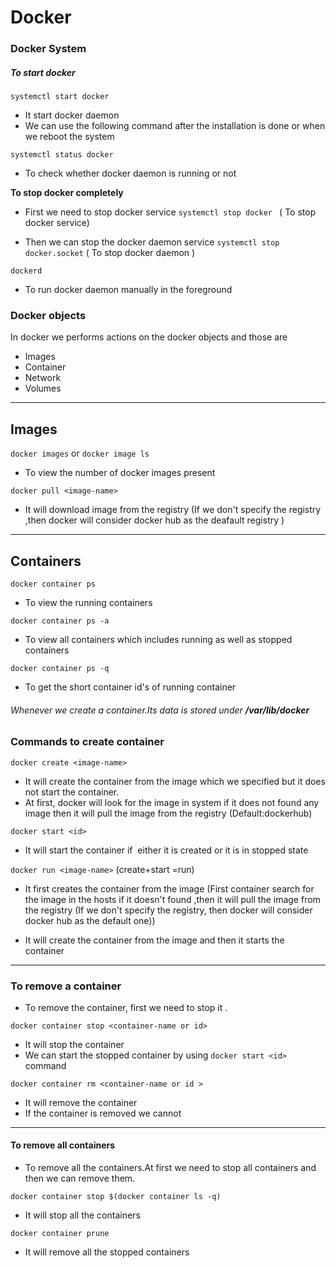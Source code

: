 
# Docker 

### Docker System


#####  To start docker 


`systemctl start docker`
* It  start docker daemon
* We can use the following  command  after the installation is done or when we reboot the system

`systemctl status docker`
* To check whether docker daemon is running or not 


**To stop docker completely** 
 * First we need to stop docker service 
`systemctl stop docker `  ( To stop docker service)

* Then we can stop the docker daemon service
`systemctl stop docker.socket` ( To stop docker daemon )



`dockerd`
* To run docker daemon manually in the foreground







### Docker objects

In docker we performs actions on the docker  objects and those are 

* Images
* Container
* Network
* Volumes

---

## Images
 
`docker images` or `docker image ls`
* To view the number of docker images present


`docker pull <image-name>`
* It will download image from the registry (If we don't specify the registry ,then docker will consider docker hub as the deafault registry )
---

## Containers

`docker container ps`
* To view the running containers

`docker container ps -a `
* To view all containers which includes running as well as stopped containers


`docker container ps -q`
* To get the short container id's of running container

###### Whenever we create a container.Its data is stored under **/var/lib/docker** 
### Commands to create container
`docker create <image-name>`
* It will create the container from the image which we specified but it does not start the container.
* At first, docker will look for the image in system if it does not found any image then it will pull the image from the registry (Default:dockerhub)

`docker start <id>`
* It will start the container if  either it is created or it is in stopped state


`docker run <image-name>` (create+start =run)
* It first creates the container from the image (First container search for the image in the hosts if it doesn't found ,then it will pull the image from the registry (If we don't specify the registry, then docker will consider docker hub as the default one))

* It will create the container from the image and then it starts the container





-----

### To remove a container
* To remove the container, first we need to stop it .

`docker container stop <container-name or id>`
* It will stop the container
* We can start the stopped container by using `docker start <id>` command
 

`docker container rm <container-name or id >`
* It will remove the container
* If the container is removed we cannot 

-------
#### To remove all containers

* To remove all the containers.At first we  need to stop all containers  and then we can remove them.

`docker container stop $(docker container ls -q)`
* It will stop all the containers

`docker container prune`
* It will remove all the stopped containers

